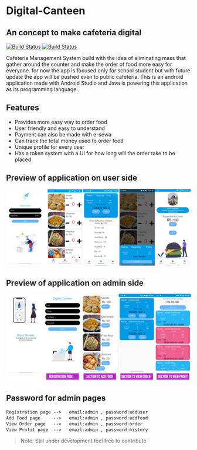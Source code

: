 # Digital-Canteen

## An concept to make  cafeteria digital 
[![Build Status](https://travis-ci.org/joemccann/dillinger.svg?branch=master)](https://github.com/bot-alert/Digital-Canteen)
[![Build Status](https://cdn.rawgit.com/samael500/coverage-badge/master/media/97.svg)](https://github.com/bot-alert/Digital-Canteen)

Cafeteria Management System build with the idea of eliminating mass that gather around the counter and make the order of food more easy for everyone.
for now the app is focused only for school student but with future update the app will be pushed even to public cafeteria.
This is an android application made with Android Studio and Java is powering this application as its programming language.

## Features

- Provides more easy way to order food
- User friendly and easy to understand
- Payment can also be made with e-sewa
- Can track the total money used to order food
- Unique profile for every user
- Has a token system with a UI for how long will the order take to be placed

## Preview of application on user side
![alt text](https://raw.githubusercontent.com/bot-alert/Digital-Canteen/master/image%20for%20readme.md/user.jpg)


## Preview of application on admin side
![alt text](https://raw.githubusercontent.com/bot-alert/Digital-Canteen/master/image%20for%20readme.md/ADMIN.jpg)
## Password for admin pages
```
Registration page -->   email:admin , password:adduser
Add Food page     -->   email:admin , password:addfood
View Order page   -->   email:admin , password:order
View Profit page  -->   email:admin , password:history

```


> Note: Still under development feel free to contribute


